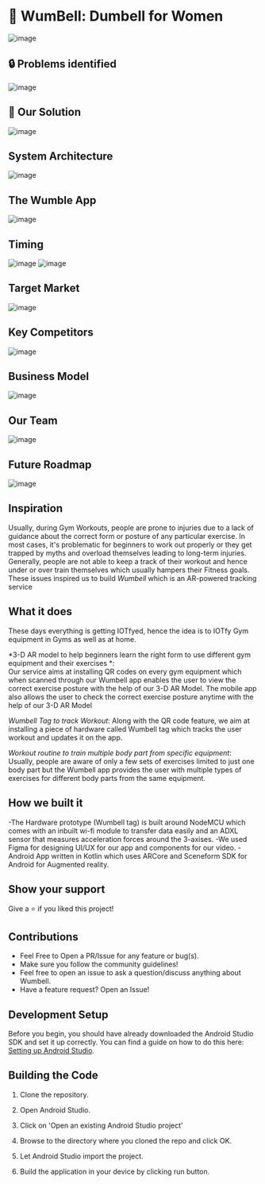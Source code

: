 # :closed_lock_with_key: WumBell: Dumbell for Women

![image](https://user-images.githubusercontent.com/107871742/181872513-65c3c932-00aa-4037-8ec4-f7a19402b0ce.png)

## :lock: Problems identified

![image](https://user-images.githubusercontent.com/107871742/181872520-f995cfaf-c981-4fbc-84a0-f9963ffa5b19.png)

## :key: Our Solution

![image](https://user-images.githubusercontent.com/107871742/181872531-a0f96a2d-3dd5-438e-94ae-8355bf636134.png)

## System Architecture

![image](https://user-images.githubusercontent.com/107871742/181872539-97312e8f-64a9-4955-877a-21b64f670c30.png)

## The Wumble App

![image](https://user-images.githubusercontent.com/107871742/181872549-2f2074f8-286b-4c07-a34f-9965ba392d71.png)

## Timing

![image](https://user-images.githubusercontent.com/107871742/181872560-a4a05b3c-e8e6-4657-b56f-936ac24d6581.png)
![image](https://user-images.githubusercontent.com/107871742/181872566-1717b09e-05b1-4f65-8954-9f284bf77893.png)

## Target Market  


![image](https://user-images.githubusercontent.com/107871742/181872573-cd92915b-280e-4f10-b213-feb2385b1c7f.png)

## Key Competitors

![image](https://user-images.githubusercontent.com/107871742/181872620-2c25506c-0af3-4f44-8bbf-92ec701e58ad.png)

## Business Model

![image](https://user-images.githubusercontent.com/107871742/181872633-69d62045-eb03-477e-902f-62c07ad3217b.png)

## Our Team

![image](https://user-images.githubusercontent.com/107871742/181872649-ffacd044-3b21-488f-921e-807a5ae4582a.png)

## Future Roadmap

![image](https://user-images.githubusercontent.com/107871742/181872667-b6e152c1-f0e8-467d-9880-d8a388038585.png)


## Inspiration
Usually, during Gym Workouts, people are prone to injuries due to a lack of guidance about the correct form or posture of any particular exercise. In most cases, it's problematic for beginners to work out properly or they get trapped by myths and overload themselves leading to long-term injuries. Generally, people are not able to keep a track of their workout and hence under or over train themselves which usually hampers their Fitness goals. These issues inspired us to build *Wumbell* which is an AR-powered tracking service

## What it does
These days everything is getting IOTfyed, hence the idea is to IOTfy Gym equipment in Gyms as well as at home.

*3-D AR model to help beginners learn the right form to use different gym equipment and their exercises *:  
Our service aims at installing QR codes on every gym equipment which when scanned through our Wumbell app enables the user to view the correct exercise posture with the help of our 3-D AR Model. The mobile app also allows the user to check the correct exercise posture anytime with the help of our 3-D AR Model 

*Wumbell Tag to track Workout*:
Along with the QR code feature, we aim at installing a piece of hardware called Wumbell tag which tracks the user workout and updates it on the app.

*Workout routine to train multiple body part from specific equipment*:
Usually, people are aware of only a few sets of exercises limited to just one body part but the Wumbell app provides the user with multiple types of exercises for different body parts from the same equipment.


## How we built it
-The Hardware prototype (Wumbell tag) is built around NodeMCU which comes with an inbuilt wi-fi module to transfer data easily and an ADXL sensor that measures acceleration forces around the 3-axises.
-We used Figma for designing UI/UX for our app and components for our video. 
-Android App written in Kotlin which uses ARCore and Sceneform SDK for Android for Augmented reality.


## Show your support

Give a ⭐ if you liked this project!

## Contributions

- Feel Free to Open a PR/Issue for any feature or bug(s).
- Make sure you follow the community guidelines!
- Feel free to open an issue to ask a question/discuss anything about Wumbell.
- Have a feature request? Open an Issue!

## Development Setup

Before you begin, you should have already downloaded the Android Studio SDK and set it up correctly. You can find a guide on how to do this here: [Setting up Android Studio](http://developer.android.com/sdk/installing/index.html?pkg=studio).

## Building the Code

1. Clone the repository.

2. Open Android Studio.

3. Click on 'Open an existing Android Studio project'

4. Browse to the directory where you cloned the repo and click OK.

5. Let Android Studio import the project.

6. Build the application in your device by clicking run button.
